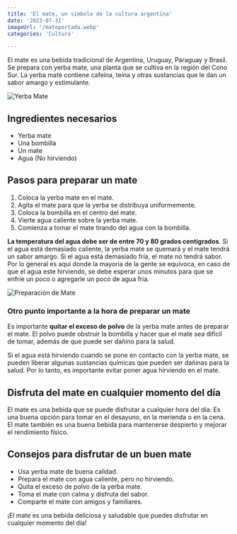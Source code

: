 ```yaml
---
title: 'El mate, un símbolo de la cultura argentina'
date: '2023-07-31'
imageUrl: '/mateportada.webp'
categories: 'Cultura'

---
```



El mate es una bebida tradicional de Argentina, Uruguay, Paraguay y Brasil. Se prepara con yerba mate, una planta que se cultiva en la región del Cono Sur. La yerba mate contiene cafeína, teína y otras sustancias que le dan un sabor amargo y estimulante.

![Yerba Mate](/yerba.webp)

## Ingredientes necesarios

- Yerba mate
- Una bombilla
- Un mate
- Agua (No hirviendo)

## Pasos para preparar un mate

1. Coloca la yerba mate en el mate.
2. Agita el mate para que la yerba se distribuya uniformemente.
3. Coloca la bombilla en el centro del mate.
4. Vierte agua caliente sobre la yerba mate.
5. Comienza a tomar el mate tirando del agua con la bombilla.

**La temperatura del agua debe ser de entre 70 y 80 grados centígrados**. Si el agua está demasiado caliente, la yerba mate se quemará y el mate tendrá un sabor amargo. Si el agua está demasiado fría, el mate no tendrá sabor. Por lo general es aqui donde la mayoria de la gente se equivoca, en caso de que el agua este hirviendo, se debe esperar unos minutos para que se enfrie un poco o agregarle un poco de agua fria.

![Preparación de Mate](/mate.webp)

### Otro punto importante a la hora de preparar un mate ###

Es importante **quitar el exceso de polvo** de la yerba mate antes de preparar el mate. El polvo puede obstruir la bombilla y hacer que el mate sea difícil de tomar, además de que puede ser dañino para la salud.

Si el agua está hirviendo cuando se pone en contacto con la yerba mate, se pueden liberar algunas sustancias químicas que pueden ser dañinas para la salud. Por lo tanto, es importante evitar poner agua hirviendo en el mate.

## Disfruta del mate en cualquier momento del día

El mate es una bebida que se puede disfrutar a cualquier hora del día. Es una buena opción para tomar en el desayuno, en la merienda o en la cena. El mate también es una buena bebida para mantenerse despierto y mejorar el rendimiento físico.

## Consejos para disfrutar de un buen mate

- Usa yerba mate de buena calidad.
- Prepara el mate con agua caliente, pero no hirviendo.
- Quita el exceso de polvo de la yerba mate.
- Toma el mate con calma y disfruta del sabor.
- Comparte el mate con amigos y familiares.


¡El mate es una bebida deliciosa y saludable que puedes disfrutar en cualquier momento del día!
